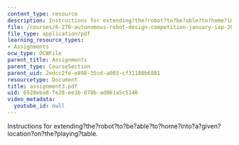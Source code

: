 ```yaml
---
content_type: resource
description: Instructions for extending?the?robot?to?be?able?to?home?into?a?given?location?on?the?playing?table.
file: /courses/6-270-autonomous-robot-design-competition-january-iap-2005/6528eba8fe28ee3b078bad061a5c5140_assignment3.pdf
file_type: application/pdf
learning_resource_types:
- Assignments
ocw_type: OCWFile
parent_title: Assignments
parent_type: CourseSection
parent_uid: 2edcc2fe-e898-35cd-a003-cf31180b6881
resourcetype: Document
title: assignment3.pdf
uid: 6528eba8-fe28-ee3b-078b-ad061a5c5140
video_metadata:
  youtube_id: null
---
```

Instructions for extending?the?robot?to?be?able?to?home?into?a?given?location?on?the?playing?table.

